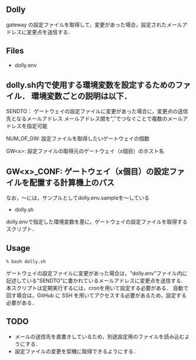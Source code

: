 ## Dolly
gateway の設定ファイルを取得して，変更があった場合，設定されたメールアドレスに変更点を送信する．

## Files
- dolly.env

dolly.sh内で使用する環境変数を設定するためのファイル．
環境変数ごとの説明は以下．
-----------
SENDTO：
ゲートウェイの設定ファイルに変更があった場合に，変更点の送信先となるメールアドレス
メールアドレス間を","でつなぐことで複数のメールアドレスを指定可能

NUM\_OF\_GW:
設定ファイルを取得したいゲートウェイの個数

GW\<x\>:
設定ファイルの取得元のゲートウェイ（x個目）のホスト名

GW\<x\>\_CONF:
ゲートウェイ（x個目）の設定ファイルを配置する計算機上のパス
-----------
なお，～には，サンプルとしてdolly.env.sampleを～している


- dolly.sh

dolly.envで指定した環境変数を基に，ゲートウェイの設定ファイルを取得するスクリプト．

## Usage
```
% bash dolly.sh
```

ゲートウェイの設定ファイルに変更があった場合は，"dolly.env"ファイル内に記述している"SENDTO"に書かれているメールアドレスに変更点を送信する．
本スクリプトは定期実行するには，cronを用いて設定する必要がある．
自動で回す場合は，GitHub に SSH を用いてアクセスする必要があるため，設定する必要がある．

## TODO

- メールの送信先を直書きしているため，別途設定用のファイルを読み込むようにする．
- 設定ファイルの変更を契機に取得できるようにする．

